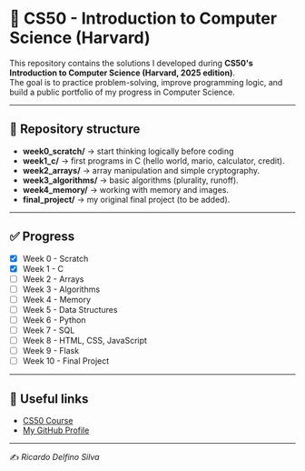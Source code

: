 # 📘 CS50 - Introduction to Computer Science (Harvard)

This repository contains the solutions I developed during **CS50's Introduction to Computer Science (Harvard, 2025 edition)**.  
The goal is to practice problem-solving, improve programming logic, and build a public portfolio of my progress in Computer Science.

---

## 📂 Repository structure
- **week0_scratch/** → start thinking logically before coding
- **week1_c/** → first programs in C (hello world, mario, calculator, credit).
- **week2_arrays/** → array manipulation and simple cryptography.
- **week3_algorithms/** → basic algorithms (plurality, runoff).
- **week4_memory/** → working with memory and images.
- **final_project/** → my original final project (to be added).

---

## ✅ Progress
- [x] Week 0 - Scratch
- [x] Week 1 - C  
- [ ] Week 2 - Arrays  
- [ ] Week 3 - Algorithms  
- [ ] Week 4 - Memory  
- [ ] Week 5 - Data Structures  
- [ ] Week 6 - Python  
- [ ] Week 7 - SQL  
- [ ] Week 8 - HTML, CSS, JavaScript  
- [ ] Week 9 - Flask  
- [ ] Week 10 - Final Project  

---


## 🔗 Useful links
- [CS50 Course](https://cs50.harvard.edu/x/)  
- [My GitHub Profile](https://github.com/ricardodelfino)  

---

✍️ *Ricardo Delfino Silva*
